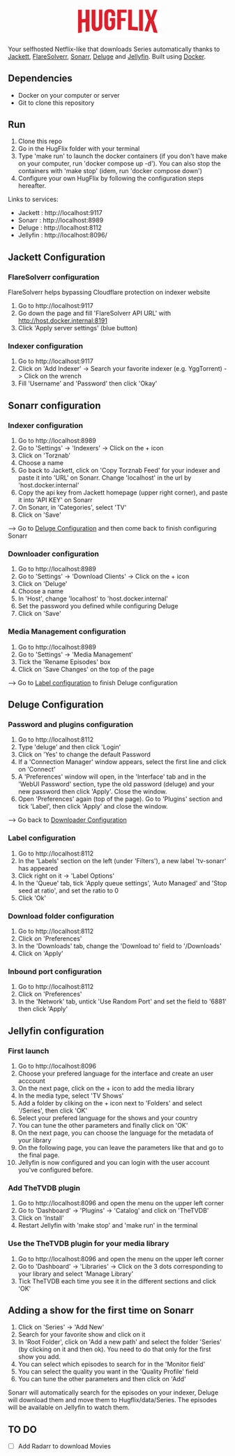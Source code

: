 
<p align="center">
  <img width="200" src="hugflix.png">

  Your selfhosted Netflix-like that downloads Series automatically thanks to [Jackett](https://github.com/Jackett/Jackett), [FlareSolverr](https://github.com/FlareSolverr/FlareSolverr), [Sonarr](https://github.com/Sonarr/Sonarr), [Deluge](https://github.com/deluge-torrent/deluge) and [Jellyfin](https://github.com/jellyfin/jellyfin). Built using [Docker](https://www.docker.com).
</p>



## Dependencies

* Docker on your computer or server
* Git to clone this repository

## Run

1. Clone this repo
2. Go in the HugFlix folder with your terminal 
3. Type 'make run' to launch the docker containers (if you don't have make on your computer, run 'docker compose up -d'). You can also stop the containers with 'make stop' (idem, run 'docker compose down')
4. Configure your own HugFlix by following the configuration steps hereafter.

Links to services:
* Jackett : http://localhost:9117
* Sonarr : http://localhost:8989
* Deluge : http://localhost:8112
* Jellyfin : http://localhost:8096/

## Jackett Configuration

### FlareSolverr configuration

FlareSolverr helps bypassing Cloudflare protection on indexer website

1. Go to http://localhost:9117
2. Go down the page and fill 'FlareSolverr API URL' with http://host.docker.internal:8191
3. Click 'Apply server settings' (blue button)

### Indexer configuration

1. Go to http://localhost:9117
2. Click on 'Add Indexer' -> Search your favorite indexer (e.g. YggTorrent) -> Click on the wrench
3. Fill 'Username' and 'Password' then click 'Okay'

## Sonarr configuration

### Indexer configuration

1. Go to http://localhost:8989 
2. Go to 'Settings' -> 'Indexers' -> Click on the + icon
3. Click on 'Torznab'
4. Choose a name
5. Go back to Jackett, click on 'Copy Torznab Feed' for your indexer and paste it into 'URL' on Sonarr. Change 'localhost' in the url by 'host.docker.internal'
6. Copy the api key from Jackett homepage (upper right corner), and paste it into 'API KEY' on Sonarr
7. On Sonarr, in 'Categories', select 'TV'
8. Click on 'Save'

--> Go to [Deluge Configuration](#deluge-configuration) and then come back to finish configuring Sonarr

### Downloader configuration

1. Go to http://localhost:8989
2. Go to 'Settings' -> 'Download Clients' -> Click on the + icon
3. Click on 'Deluge'
4. Choose a name
5. In 'Host', change 'localhost' to 'host.docker.internal'
6. Set the password you defined while configuring Deluge
7. Click on 'Save'

### Media Management configuration

1. Go to http://localhost:8989
2. Go to 'Settings' -> 'Media Management'
3. Tick the 'Rename Episodes' box
4. Click on 'Save Changes' on the top of the page

--> Go to [Label configuration](#label-configuration) to finish Deluge configuration

## Deluge Configuration

### Password and plugins configuration

1. Go to http://localhost:8112
2. Type 'deluge' and then click 'Login'
3. Click on 'Yes' to change the default Password
4. If a 'Connection Manager' window appears, select the first line and click on 'Connect'
5. A 'Preferences' window will open, in the 'Interface' tab and in the 'WebUI Password' section, type the old password (deluge) and your new password then click 'Apply'. Close the window.
6. Open 'Preferences' again (top of the page). Go to 'Plugins' section and tick 'Label', then click 'Apply' and close the window.

--> Go back to [Downloader Configuration](#downloader-configuration)

### Label configuration

1. Go to http://localhost:8112
2. In the 'Labels' section on the left (under 'Filters'), a new label 'tv-sonarr' has appeared
3. Click right on it -> 'Label Options'
4. In the 'Queue' tab, tick 'Apply queue settings', 'Auto Managed' and 'Stop seed at ratio', and set the ratio to 0
5. Click 'Ok'

### Download folder configuration

1. Go to http://localhost:8112
2. Click on 'Preferences'
3. In the 'Downloads' tab, change the 'Download to' field to '/Downloads'
4. Click on 'Apply'

### Inbound port configuration

1. Go to http://localhost:8112
2. Click on 'Preferences'
3. In the 'Network' tab, untick 'Use Random Port' and set the field to '6881' then click 'Apply'

## Jellyfin configuration

### First launch

1. Go to http://localhost:8096
2. Choose your prefered language for the interface and create an user acccount
3. On the next page, click on the + icon to add the media library
4. In the media type, select 'TV Shows'
5. Add a folder by cliking on the + icon next to 'Folders' and select '/Series', then click 'OK'
6. Select your prefered language for the shows and your country
7. You can tune the other parameters and finally click on 'OK'
8. On the next page, you can choose the language for the metadata of your library
9. On the following page, you can leave the parameters like that and go to the final page.
10. Jellyfin is now configured and you can login with the user account you've configured before.

### Add TheTVDB plugin
1. Go to http://localhost:8096 and open the menu on the upper left corner 
2. Go to 'Dashboard' -> 'Plugins' -> 'Catalog' and click on 'TheTVDB'
3. Click on 'Install'
4. Restart Jellyfin with 'make stop' and 'make run' in the terminal 

### Use the TheTVDB plugin for your media library
1. Go to http://localhost:8096 and open the menu on the upper left corner 
2. Go to 'Dashboard' -> 'Libraries' -> Click on the 3 dots corresponding to your library and select 'Manage Library'
3. Tick TheTVDB each time you see it in the different sections and click 'OK'

## Adding a show for the first time on Sonarr

1. Click on 'Series' -> 'Add New'
2. Search for your favorite show and click on it
3. In 'Root Folder', click on 'Add a new path' and select the folder 'Series' (by clicking on it and then ok). You need to do that only for the first show you add.
4. You can select which episodes to search for in the 'Monitor field'
5. You can select the quality you want in the 'Quality Profile' field
6. You can tune the other parameters and then click on 'Add'

Sonarr will automatically search for the episodes on your indexer, Deluge will download them and move them to Hugflix/data/Series. The episodes will be available on Jellyfin to watch them.

## TO DO 

- [ ]  Add Radarr to download Movies

